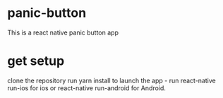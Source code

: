 # panic-button
This is a react native panic button app

# get setup
clone the repository
run yarn install
to launch the app - run react-native run-ios for ios or react-native run-android for Android.

